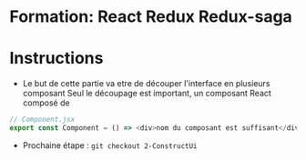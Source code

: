 # Formation: React Redux Redux-saga

# Instructions
- Le but de cette partie va etre de découper l'interface en plusieurs composant
Seul le découpage est important, un composant React composé de

```javascript
// Component.jsx
export const Component = () => <div>nom du composant est suffisant</div>
```
- Prochaine étape :
```git checkout 2-ConstructUi```
